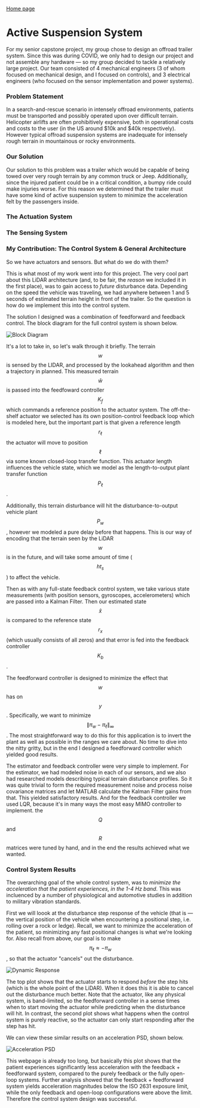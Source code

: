 [Home page](https://jeremyengels.com)

# Active Suspension System

For my senior capstone project, my group chose to design an offroad trailer system. Since this was during COVID, we only had to design our project and not assemble any hardware — so my group decided to tackle a relatively large project. Our team consisted of 4 mechanical engineers (3 of whom focused on mechanical design, and I focused on controls), and 3 electrical engineers (who focused on the sensor implementation and power systems). 

### Problem Statement

In a search-and-rescue scenario in intensely offroad environments, patients must be transported and possibly operated upon over difficult terrain. Helicopter airlifts are often prohibitively expensive, both in operational costs and costs to the user (in the US around \$10k and \$40k respectively). However typical offroad suspension systems are inadequate for intensely rough terrain in mountainous or rocky environments.

### Our Solution

Our solution to this problem was a trailer which would be capable of being towed over very rough terrain by any common truck or Jeep. Additionally, since the injured patient could be in a critical condition, a bumpy ride could make injuries worse. For this reason we determined that the trailer must have some kind of active suspension system to minimize the acceleration felt by the passengers inside. 


### The Actuation System


### The Sensing System


### My Contribution: The Control System & General Architecture

So we have actuators and sensors. But what do we do with them? 

This is what most of my work went into for this project. The very cool part about this LiDAR architecture (and, to be fair, the _reason_ we included it in the first place), was to gain access to _future_ disturbance data. Depending on the speed the vehicle was traveling, we had anywhere between 1 and 5 seconds of estimated terrain height in front of the trailer. So the question is how do we implement this into the control system. 

The solution I designed was a combination of feedforward and feedback control. The block diagram for the full control system is shown below. 

![Block Diagram](/img/capstone_blockdiagram.png)

It's a lot to take in, so let's walk through it briefly. The terrain $$w$$ is sensed by the LIDAR, and processed by the lookahead algorithm and then a trajectory in planned. This measured terrain $$\hat{w}$$ is passed into the feedfoward controller $$K_f$$ which commands a reference position to the actuator system. The off-the-shelf actuator we selected has its own position-control feedback loop which is modeled here, but the important part is that given a reference length $$r_\ell$$ the actuator will move to position $$\ell$$ via some known closed-loop transfer function. This actuator length influences the vehicle state, which we model as the length-to-output plant transfer function $$P_\ell$$. 

Additionally, this terrain disturbance will hit the disturbance-to-output vehicle plant $$P_w$$, however we modeled a pure delay before that happens. This is our way of encoding that the terrain seen by the LiDAR $$w$$ is in the future, and will take some amount of time ($$ht_s$$) to affect the vehicle. 

Then as with any full-state feedback control system, we take various state measurements (with position sensors, gyroscopes, accelerometers) which are passed into a Kalman Filter. Then our estimated state $$\hat{x}$$ is compared to the reference state $$r_x$$ (which usually consists of all zeros) and that error is fed into the feedback controller $$K_b$$. 

The feedforward controller is designed to minimize the effect that $$w$$ has on $$y$$. Specifically, we want to minimize $$\|\pi_w - \pi_\ell\|_\infty$$. The most straightforward way to do this for this application is to invert the plant as well as possible in the ranges we care about. No time to dive into the nitty gritty, but in the end I designed a feedforward controller which yielded good results.

The estimator and feedback controller were very simple to implement. For the estimator, we had modeled noise in each of our sensors, and we also had researched models describing typical terrain disturbance profiles. So it was quite trivial to form the required measurement noise and process noise covariance matrices and let MATLAB calculate the Kalman Filter gains from that. This yielded satisfactory results. And for the feedback controller we used LQR, because it's in many ways the most easy MIMO controller to implement. the $$Q$$ and $$R$$ matrices were tuned by hand, and in the end the results achieved what we wanted. 

### Control System Results 

The overarching goal of the whole control system, was to _minimize the acceleration that the patient experiences, in the 1-4 Hz band_. This was incluenced by a number of physiological and automotive studies in addition to military vibration standards.

First we will loook at the disturbance step response of the vehicle (that is — the vertical position of the vehicle when encountering a positional step, i.e. rolling over a rock or ledge). Recall, we want to minimize the acceleration of the patient, so minimizing any fast positional changes is what we're looking for. Also recall from above, our goal is to make $$\pi_\ell \approx -\pi_w$$, so that the actuator "cancels" out the disturbance. 

![Dynamic Response](/img/capstone_response.jpeg)

The top plot shows that the actuator starts to respond _before_ the step hits (which is the whole point of the LiDAR). When it does this it is able to cancel out the disturbance much better. Note that the actuator, like any physical system, is band-limited, so the feedforward controller in a sense times when to start moving the actuator while predicting when the disturbance will hit. In contrast, the second plot shows what happens when the control system is purely reactive, so the actuator can only start responding after the step has hit. 

We can view these similar results on an acceleration PSD, shown below. 

![Acceleration PSD](/img/capstone_psd.png)

This webpage is already too long, but basically this plot shows that the patient experiences significantly less acceleration with the feedback + feedforward system, compared to the purely feedback or the fully open-loop systems. Further analysis showed that the feedback + feedforward system yields acceleration magnitudes below the ISO 2631 exposure limit, while the only feedback and open-loop configurations were above the limit. Therefore the control system design was successful. 
